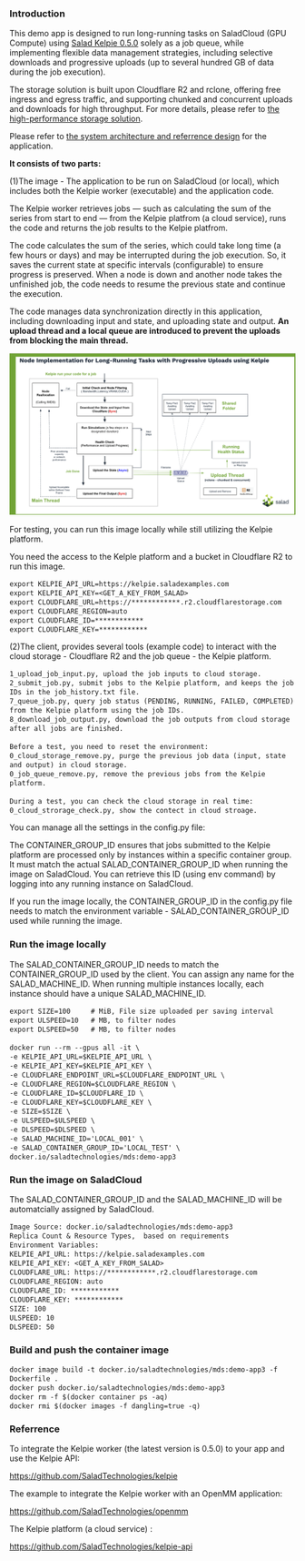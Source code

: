 ### Introduction

This demo app is designed to run long-running tasks on SaladCloud (GPU Compute) using [Salad Kelpie 0.5.0](specs_kelpie_0.5.0.pdf) solely as a job queue, while implementing flexible data management strategies, including selective downloads and progressive uploads (up to several hundred GB of data during the job execution). 

The storage solution is built upon Cloudflare R2 and rclone, offering free ingress and egress traffic, and supporting chunked and concurrent uploads and downloads for high throughput. For more details, please refer to [the high-performance storage solution](https://github.com/SaladTechnologies/mds/tree/main/high-performance-storage).

Please refer to [the system architecture and referrence design](https://github.com/SaladTechnologies/mds/blob/main/SCE_Architectural_Overview/5_long_running_tasks.png) for the application.

**It consists of two parts:**

(1)The image - The application to be run on SaladCloud (or local), which includes both the Kelpie worker (executable) and the application code.

The Kelpie worker retrieves jobs — such as calculating the sum of the series from start to end — from the Kelpie platfrom (a cloud service), runs the code and returns the job results to the Kelpie platfrom.

The code calculates the sum of the series, which could take long time (a few hours or days) and may be interrupted during the job execution. So, it saves the current state at specific intervals (configurable) to ensure progress is preserved. When a node is down and another node takes the unfinished job, the code needs to resume the previous state and continue the execution.

The code manages data synchronization directly in this application, including downloading input and state, and uploading state and output. **An upload thread and a local queue are introduced to prevent the uploads from blocking the main thread.**

![Node Implementation](node_implementation.png)

For testing, you can run this image locally while still utilizing the Kelpie platform.

You need the access to the Kelple platform and a bucket in Cloudflare R2 to run this image.

```
export KELPIE_API_URL=https://kelpie.saladexamples.com
export KELPIE_API_KEY=<GET_A_KEY_FROM_SALAD>
export CLOUDFLARE_URL=https://************.r2.cloudflarestorage.com
export CLOUDFLARE_REGION=auto
export CLOUDFLARE_ID=************
export CLOUDFLARE_KEY=************
```

(2)The client, provides several tools (example code) to interact with the cloud storage - Cloudflare R2 and the job queue - the Kelpie platform.

```
1_upload_job_input.py, upload the job inputs to cloud storage.
2_submit_job.py, submit jobs to the Kelpie platform, and keeps the job IDs in the job_history.txt file.
7_queue_job.py, query job status (PENDING, RUNNING, FAILED, COMPLETED) from the Kelpie platform using the job IDs.
8_download_job_output.py, download the job outputs from cloud storage after all jobs are finished.

Before a test, you need to reset the environment:
0_cloud_storage_remove.py, purge the previous job data (input, state and output) in cloud storage.
0_job_queue_remove.py, remove the previous jobs from the Kelpie platform.

During a test, you can check the cloud storage in real time:
0_cloud_strorage_check.py, show the contect in cloud stroage.
```

You can manage all the settings in the config.py file:

The CONTAINER_GROUP_ID ensures that jobs submitted to the Kelpie platform are processed only by instances within a specific container group. It must match the actual SALAD_CONTAINER_GROUP_ID when running the image on SaladCloud. You can retrieve this ID (using env command) by logging into any running instance on SaladCloud.

If you run the image locally,  the CONTAINER_GROUP_ID in the config.py file needs to match the environment variable - SALAD_CONTAINER_GROUP_ID used while running the image.


### Run the image locally

The SALAD_CONTAINER_GROUP_ID needs to match the CONTAINER_GROUP_ID used by the client. You can assign any name for the SALAD_MACHINE_ID. When running multiple instances locally, each instance should have a unique SALAD_MACHINE_ID.

```
export SIZE=100     # MiB, File size uploaded per saving interval
export ULSPEED=10   # MB, to filter nodes
export DLSPEED=50   # MB, to filter nodes

docker run --rm --gpus all -it \
-e KELPIE_API_URL=$KELPIE_API_URL \
-e KELPIE_API_KEY=$KELPIE_API_KEY \
-e CLOUDFLARE_ENDPOINT_URL=$CLOUDFLARE_ENDPOINT_URL \
-e CLOUDFLARE_REGION=$CLOUDFLARE_REGION \
-e CLOUDFLARE_ID=$CLOUDFLARE_ID \
-e CLOUDFLARE_KEY=$CLOUDFLARE_KEY \
-e SIZE=$SIZE \
-e ULSPEED=$ULSPEED \
-e DLSPEED=$DLSPEED \
-e SALAD_MACHINE_ID='LOCAL_001' \
-e SALAD_CONTAINER_GROUP_ID='LOCAL_TEST' \
docker.io/saladtechnologies/mds:demo-app3 
```

### Run the image on SaladCloud

The SALAD_CONTAINER_GROUP_ID and the SALAD_MACHINE_ID will be automatcially assigned by SaladCloud.

```
Image Source: docker.io/saladtechnologies/mds:demo-app3
Replica Count & Resource Types,  based on requirements
Environment Variables:
KELPIE_API_URL: https://kelpie.saladexamples.com
KELPIE_API_KEY: <GET_A_KEY_FROM_SALAD>
CLOUDFLARE_URL: https://************.r2.cloudflarestorage.com
CLOUDFLARE_REGION: auto
CLOUDFLARE_ID: ************
CLOUDFLARE_KEY: ************
SIZE: 100   
ULSPEED: 10
DLSPEED: 50 
```

### Build and push the container image

```
docker image build -t docker.io/saladtechnologies/mds:demo-app3 -f Dockerfile .
docker push docker.io/saladtechnologies/mds:demo-app3
docker rm -f $(docker container ps -aq)
docker rmi $(docker images -f dangling=true -q)
```

### Referrence

To integrate the Kelpie worker (the latest version is 0.5.0) to your app and use the Kelpie API: 

https://github.com/SaladTechnologies/kelpie

The example to integrate the Kelpie worker with an OpenMM application:

https://github.com/SaladTechnologies/openmm

The Kelpie platform (a cloud service) : 

https://github.com/SaladTechnologies/kelpie-api
